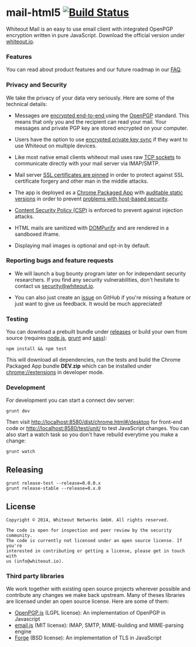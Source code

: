 mail-html5 [![Build Status](https://travis-ci.org/whiteout-io/mail-html5.png)](https://travis-ci.org/whiteout-io/mail-html5)
==========

Whiteout Mail is an easy to use email client with integrated OpenPGP encryption written in pure JavaScript. Download the official version under [whiteout.io](http://whiteout.io).

### Features

You can read about product features and our future roadmap in our [FAQ](https://github.com/whiteout-io/mail-html5/wiki/FAQ).

### Privacy and Security

We take the privacy of your data very seriously. Here are some of the technical details:

* Messages are [encrypted end-to-end ](http://en.wikipedia.org/wiki/End-to-end_encryption) using the [OpenPGP](http://en.wikipedia.org/wiki/Pretty_Good_Privacy) standard. This means that only you and the recipient can read your mail. Your messages and private PGP key are stored encrypted on your computer.

* Users have the option to use [encrypted private key sync](https://blog.whiteout.io/2014/07/07/secure-pgp-key-sync-a-proposal/) if they want to use Whiteout on multiple devices.

* Like most native email clients whiteout mail uses raw [TCP sockets](http://developer.chrome.com/apps/socket.html) to communicate directly with your mail server via IMAP/SMTP.

* Mail server [SSL certificates are pinned](http://security.stackexchange.com/questions/29988/what-is-certificate-pinning) in order to protect against SSL certificate forgery and other man in the middle attacks.

* The app is deployed as a [Chrome Packaged App](https://developer.chrome.com/apps/about_apps.html) with [auditable static versions](https://github.com/whiteout-io/mail-html5/releases) in order to prevent [problems with host-based security](http://tonyarcieri.com/whats-wrong-with-webcrypto).

* [Content Security Policy (CSP)](http://www.html5rocks.com/en/tutorials/security/content-security-policy/) is enforced to prevent against injection attacks.

* HTML mails are sanitized with [DOMPurify](https://github.com/cure53/DOMPurify) and are rendered in a sandboxed iframe. 

* Displaying mail images is optional and opt-in by default.

### Reporting bugs and feature requests

* We will launch a bug bounty program later on for independant security researchers. If you find any security vulnerabilities, don't hesitate to contact us [security@whiteout.io](mailto:security@whiteout.io).

* You can also just create an [issue](https://github.com/whiteout-io/mail-html5/issues) on GitHub if you're missing a feature or just want to give us feedback. It would be much appreciated!

### Testing

You can download a prebuilt bundle under [releases](https://github.com/whiteout-io/mail-html5/releases) or build your own from source (requires [node.js](http://nodejs.org/download/), [grunt](http://gruntjs.com/getting-started#installing-the-cli) and [sass](http://sass-lang.com/install)):

    npm install && npm test

This will download all dependencies, run the tests and build the Chrome Packaged App bundle **DEV.zip** which can be installed under [chrome://extensions](chrome://extensions) in developer mode.

### Development
For development you can start a connect dev server:

    grunt dev

Then visit [http://localhost:8580/dist/chrome.html#/desktop](http://localhost:8580/dist/chrome.html#/desktop) for front-end code or [http://localhost:8580/test/unit/](http://localhost:8580/test/unit/) to test JavaScript changes. You can also start a watch task so you don't have rebuild everytime you make a change:

    grunt watch

## Releasing

    grunt release-test --release=0.0.0.x
    grunt release-stable --release=0.x.0

## License

    Copyright © 2014, Whiteout Networks GmbH. All rights reserved.

    The code is open for inspection and peer review by the security community.
    The code is currently not licensed under an open source license. If you're
    interested in contributing or getting a license, please get in touch with
    us (info@whiteout.io).

### Third party libraries

We work together with existing open source projects wherever possible and contribute any changes we make back upstream. Many of theses libraries are licensed under an open source license. Here are some of them:

* [OpenPGP.js](http://openpgpjs.org) (LGPL license): An implementation of OpenPGP in Javascript
* [email.js](http://emailjs.org) (MIT license): IMAP, SMTP, MIME-building and MIME-parsing engine
* [Forge](https://github.com/digitalbazaar/forge) (BSD license): An implementation of TLS in JavaScript
